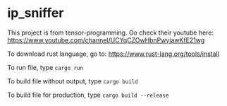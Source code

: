# ip_sniffer

This project is from tensor-programming. Go check their youtube here: https://www.youtube.com/channel/UCYqCZOwHbnPwyjawKfE21wg

To download rust language, go to: https://www.rust-lang.org/tools/install

To run file, type 
`cargo run`

To build file without output, type 
`cargo build`

To build file for production, type 
`cargo build --release`
